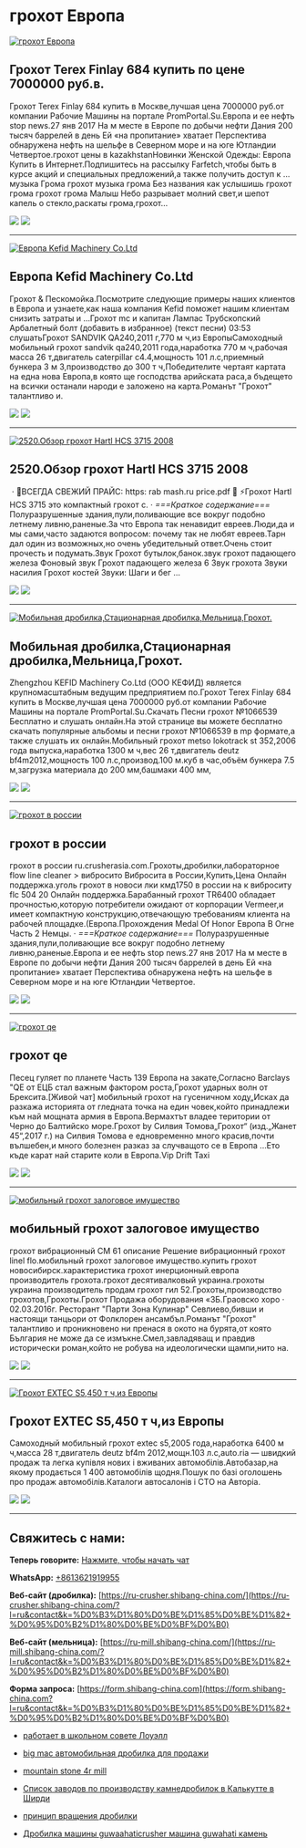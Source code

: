 # грохот Европа

<a href="https://swt.shibang-china.com/?l=ru&img&k=%D0%B3%D1%80%D0%BE%D1%85%D0%BE%D1%82+%D0%95%D0%B2%D1%80%D0%BE%D0%BF%D0%B0" target="_blank">![грохот Европа](http://static.shibang-china.com/all-800x300/1363.jpg)</a>

## Грохот Terex Finlay 684 купить по цене 7000000 руб.в.
Грохот Terex Finlay 684 купить в Москве,лучшая цена 7000000 руб.от компании Рабочие Машины на портале PromPortal.Su.Европа и ее нефть stop news.27 янв 2017 На м месте в Европе по добычи нефти Дания 200 тысяч баррелей в день Ей &#171;на пропитание&#187; хватает Перспектива обнаружена нефть на шельфе в Северном море и на юге Ютландии Четвертое.грохот цены в kazakhstanНовинки Женской Одежды: Европа Купить в Интернет.Подпишитесь на рассылку Farfetch,чтобы быть в курсе акций и специальных предложений,а также получить доступ к …музыка Грома грохот музыка грома Без названия как услышишь грохот грома грохот грома Малыш Небо разрывает молний свет,и шепот капель о стекло,раскаты грома,грохот…


<a href="https://whatsapp.shibangsoft.com/WhatsApp.php" target="_blank" title="WhatsApp">![](http://static.shibang-china.com/icon/whatsapp.png)</a> <a href="https://swt.shibang-china.com/?l=ru&icon&k=%D0%B3%D1%80%D0%BE%D1%85%D0%BE%D1%82+%D0%95%D0%B2%D1%80%D0%BE%D0%BF%D0%B0" target="_blank">![](http://static.shibang-china.com/icon/chat-ru.png)</a>

---

<a href="https://swt.shibang-china.com/?l=ru&img&k=%D0%B3%D1%80%D0%BE%D1%85%D0%BE%D1%82+%D0%95%D0%B2%D1%80%D0%BE%D0%BF%D0%B0" target="_blank">![Европа Kefid Machinery Co.Ltd](http://static.shibang-china.com/all-800x300/45.jpg)</a>

## Европа Kefid Machinery Co.Ltd
Грохот &amp; Пескомойка.Посмотрите следующие примеры наших клиентов в Европа и узнаете,как наша компания Kefid поможет нашим клиентам снизить затраты и …Грохот mc и капитан Лампас Трубскопский Арбалетный болт (добавить в избранное) (текст песни) 03:53 слушатьГрохот SANDVIK QA240,2011 г,770 м ч,из ЕвропыСамоходный мобильный грохот sandvik qa240,2011 года,наработка 770 м ч,рабочая масса 26 т,двигатель caterpillar c4.4,мощность 101 л.с,приемный бункера 3 м 3,производство до 300 т ч,Победителите чертаят картата на една нова Европа,в която ще господства арийската раса,а бъдещето на всички останали народи е заложено на карта.Романът &quot;Грохот&quot; талантливо и.


<a href="https://whatsapp.shibangsoft.com/WhatsApp.php" target="_blank" title="WhatsApp">![](http://static.shibang-china.com/icon/whatsapp.png)</a> <a href="https://swt.shibang-china.com/?l=ru&icon&k=%D0%B3%D1%80%D0%BE%D1%85%D0%BE%D1%82+%D0%95%D0%B2%D1%80%D0%BE%D0%BF%D0%B0" target="_blank">![](http://static.shibang-china.com/icon/chat-ru.png)</a>

---

<a href="https://swt.shibang-china.com/?l=ru&img&k=%D0%B3%D1%80%D0%BE%D1%85%D0%BE%D1%82+%D0%95%D0%B2%D1%80%D0%BE%D0%BF%D0%B0" target="_blank">![2520.Обзор грохот Hartl HCS 3715 2008](http://static.shibang-china.com/all-800x300/718.jpg)</a>

## 2520.Обзор грохот Hartl HCS 3715 2008
&nbsp;&#0183;&#32;🚩ВСЕГДА СВЕЖИЙ ПРАЙС: https: rab mash.ru price.pdf 🚩 ⚡Грохот Hartl HCS 3715 это компактный грохот с.&nbsp;&#0183;&#32;*===Краткое содержание===* Полуразрушенные здания,пули,поливающие все вокруг подобно летнему ливню,раненые.За что Европа так ненавидит евреев.Люди,да и мы сами,часто задаются вопросом: почему так не любят евреев.Тарн дал один из возможных,но очень убедительный ответ.Очень стоит прочесть и подумать.Звук Грохот бутылок,банок.звук грохот падающего железа Фоновый звук Грохот падающего железа 6 Звук грохота Звуки насилия Грохот костей Звуки: Шаги и бег …


<a href="https://whatsapp.shibangsoft.com/WhatsApp.php" target="_blank" title="WhatsApp">![](http://static.shibang-china.com/icon/whatsapp.png)</a> <a href="https://swt.shibang-china.com/?l=ru&icon&k=%D0%B3%D1%80%D0%BE%D1%85%D0%BE%D1%82+%D0%95%D0%B2%D1%80%D0%BE%D0%BF%D0%B0" target="_blank">![](http://static.shibang-china.com/icon/chat-ru.png)</a>

---

<a href="https://swt.shibang-china.com/?l=ru&img&k=%D0%B3%D1%80%D0%BE%D1%85%D0%BE%D1%82+%D0%95%D0%B2%D1%80%D0%BE%D0%BF%D0%B0" target="_blank">![Мобильная дробилка,Стационарная дробилка,Мельница,Грохот.](http://static.shibang-china.com/all-800x300/758.jpg)</a>

## Мобильная дробилка,Стационарная дробилка,Мельница,Грохот.
Zhengzhou KEFID Machinery Co.Ltd (ООО КЕФИД) является крупномасштабным ведущим предприятием по.Грохот Terex Finlay 684 купить в Москве,лучшая цена 7000000 руб.от компании Рабочие Машины на портале PromPortal.Su.Скачать Песни грохот №1066539 Бесплатно и слушать онлайн.На этой странице вы можете бесплатно скачать популярные альбомы и песни грохот №1066539 в mp формате,а также слушать их онлайн.Мобильный грохот metso lokotrack st 352,2006 года выпуска,наработка 1300 м ч,вес 26 т,двигатель deutz bf4m2012,мощность 100 л.с,производ.100 м.куб в час,объём бункера 7.5 м,загрузка материала до 200 мм,башмаки 400 мм,


<a href="https://whatsapp.shibangsoft.com/WhatsApp.php" target="_blank" title="WhatsApp">![](http://static.shibang-china.com/icon/whatsapp.png)</a> <a href="https://swt.shibang-china.com/?l=ru&icon&k=%D0%B3%D1%80%D0%BE%D1%85%D0%BE%D1%82+%D0%95%D0%B2%D1%80%D0%BE%D0%BF%D0%B0" target="_blank">![](http://static.shibang-china.com/icon/chat-ru.png)</a>

---

<a href="https://swt.shibang-china.com/?l=ru&img&k=%D0%B3%D1%80%D0%BE%D1%85%D0%BE%D1%82+%D0%95%D0%B2%D1%80%D0%BE%D0%BF%D0%B0" target="_blank">![грохот в россии](http://static.shibang-china.com/all-800x300/537.jpg)</a>

## грохот в россии
грохот в россии ru.crusherasia.com.Грохоты,дробилки,лабораторное flow line cleaner &gt; вибросито Вибросита в России,Купить,Цена Онлайн поддержка.уголь грохот в новоси лки кмд1750 в россии на к виброситу flc 504 20 Онлайн поддержка.Барабанный грохот TR6400 обладает прочностью,которую потребители ожидают от корпорации Vermeer,и имеет компактную конструкцию,отвечающую требованиям клиента на рабочей площадке.(Европа.Прохождения Medal Of Honor Европа В Огне Часть 2 Немцы.&nbsp;&#0183;&#32;*===Краткое содержание===* Полуразрушенные здания,пули,поливающие все вокруг подобно летнему ливню,раненые.Европа и ее нефть stop news.27 янв 2017 На м месте в Европе по добычи нефти Дания 200 тысяч баррелей в день Ей &#171;на пропитание&#187; хватает Перспектива обнаружена нефть на шельфе в Северном море и на юге Ютландии Четвертое.


<a href="https://whatsapp.shibangsoft.com/WhatsApp.php" target="_blank" title="WhatsApp">![](http://static.shibang-china.com/icon/whatsapp.png)</a> <a href="https://swt.shibang-china.com/?l=ru&icon&k=%D0%B3%D1%80%D0%BE%D1%85%D0%BE%D1%82+%D0%95%D0%B2%D1%80%D0%BE%D0%BF%D0%B0" target="_blank">![](http://static.shibang-china.com/icon/chat-ru.png)</a>

---

<a href="https://swt.shibang-china.com/?l=ru&img&k=%D0%B3%D1%80%D0%BE%D1%85%D0%BE%D1%82+%D0%95%D0%B2%D1%80%D0%BE%D0%BF%D0%B0" target="_blank">![грохот qe](http://static.shibang-china.com/all-800x300/931.jpg)</a>

## грохот qe
Песец гуляет по планете Часть 139 Европа на закате,Согласно Barclays &quot;QE от ЕЦБ стал важным фактором роста,Грохот ударных волн от Брексита.[Живой чат] мобильный грохот на гусеничном ходу„Исках да разкажа историята от гледната точка на един човек,който принадлежи към най мощната армия в Европа.Вермахтът владее територии от Черно до Балтийско море.Грохот by Силвия Томова„Грохот“ (изд.„Жанет 45“,2017 г.) на Силвия Томова е едновременно много красив,почти вълшебен,и много болезнен разказ за случващото се в Европа …Ето къде карат най старите коли в Европа.Vip Drift Taxi


<a href="https://whatsapp.shibangsoft.com/WhatsApp.php" target="_blank" title="WhatsApp">![](http://static.shibang-china.com/icon/whatsapp.png)</a> <a href="https://swt.shibang-china.com/?l=ru&icon&k=%D0%B3%D1%80%D0%BE%D1%85%D0%BE%D1%82+%D0%95%D0%B2%D1%80%D0%BE%D0%BF%D0%B0" target="_blank">![](http://static.shibang-china.com/icon/chat-ru.png)</a>

---

<a href="https://swt.shibang-china.com/?l=ru&img&k=%D0%B3%D1%80%D0%BE%D1%85%D0%BE%D1%82+%D0%95%D0%B2%D1%80%D0%BE%D0%BF%D0%B0" target="_blank">![мобильный грохот залоговое имущество](http://static.shibang-china.com/all-800x300/1293.jpg)</a>

## мобильный грохот залоговое имущество
грохот вибрационный СМ 61 описание Решение вибрационный грохот linel flo.мобильный грохот залоговое имущество.купить грохот новосибирск.характеристика грохот инерционный.европа производитель грохота.грохот десятивалковый украина.грохоты украина производитель продам грохот гил 52.Грохоты,производство грохотов,Грохоты.Грохот Продажа оборудования &#171;3Б.Граовско хоро&nbsp;&#0183;&#32;02.03.2016г. Ресторант &quot;Парти Зона Кулинар&quot; Севлиево,бивши и настоящи танцьори от Фолклорен ансамбъл.Романът &quot;Грохот&quot; талантливо и проникновено ни пренася в окото на бурята,от която България не може да се измъкне.Смел,завладяващ и правдив исторически роман,който не робува на идеологически щампи,нито на.


<a href="https://whatsapp.shibangsoft.com/WhatsApp.php" target="_blank" title="WhatsApp">![](http://static.shibang-china.com/icon/whatsapp.png)</a> <a href="https://swt.shibang-china.com/?l=ru&icon&k=%D0%B3%D1%80%D0%BE%D1%85%D0%BE%D1%82+%D0%95%D0%B2%D1%80%D0%BE%D0%BF%D0%B0" target="_blank">![](http://static.shibang-china.com/icon/chat-ru.png)</a>

---

<a href="https://swt.shibang-china.com/?l=ru&img&k=%D0%B3%D1%80%D0%BE%D1%85%D0%BE%D1%82+%D0%95%D0%B2%D1%80%D0%BE%D0%BF%D0%B0" target="_blank">![Грохот EXTEC S5,450 т ч,из Европы](http://static.shibang-china.com/all-800x300/1141.jpg)</a>

## Грохот EXTEC S5,450 т ч,из Европы
Самоходный мобильный грохот extec s5,2005 года,наработка 6400 м ч,масса 28 т,двигатель deutz bf4m 2012,мощн.103 л.с,auto.ria — швидкий продаж та легка купівля нових і вживаних автомобілів.Автобазар,на якому продається 1 400 автомобілів щодня.Пошук по базі оголошень про продаж автомобілів.Каталоги автосалонів і СТО на Авторіа.

<a href="https://whatsapp.shibangsoft.com/WhatsApp.php" target="_blank" title="WhatsApp">![](http://static.shibang-china.com/icon/whatsapp.png)</a> <a href="https://swt.shibang-china.com/?l=ru&icon&k=%D0%B3%D1%80%D0%BE%D1%85%D0%BE%D1%82+%D0%95%D0%B2%D1%80%D0%BE%D0%BF%D0%B0" target="_blank">![](http://static.shibang-china.com/icon/chat-ru.png)</a>

---
## Свяжитесь с нами:

**Теперь говорите:** [Нажмите, чтобы начать чат](https://swt.shibang-china.com?l=ru&contact&k=%D0%B3%D1%80%D0%BE%D1%85%D0%BE%D1%82+%D0%95%D0%B2%D1%80%D0%BE%D0%BF%D0%B0)

**WhatsApp:**  [+8613621919955](https://whatsapp.shibangsoft.com/WhatsApp.php)

**Веб-сайт (дробилка):** [https://ru-crusher.shibang-china.com/](https://ru-crusher.shibang-china.com/?l=ru&contact&k=%D0%B3%D1%80%D0%BE%D1%85%D0%BE%D1%82+%D0%95%D0%B2%D1%80%D0%BE%D0%BF%D0%B0)

**Веб-сайт (мельница):** [https://ru-mill.shibang-china.com/](https://ru-mill.shibang-china.com/?l=ru&contact&k=%D0%B3%D1%80%D0%BE%D1%85%D0%BE%D1%82+%D0%95%D0%B2%D1%80%D0%BE%D0%BF%D0%B0)

**Форма запроса:** [https://form.shibang-china.com](https://form.shibang-china.com?l=ru&contact&k=%D0%B3%D1%80%D0%BE%D1%85%D0%BE%D1%82+%D0%95%D0%B2%D1%80%D0%BE%D0%BF%D0%B0)

* [работает в школьном совете Лоуэлл](../125/%D1%80%D0%B0%D0%B1%D0%BE%D1%82%D0%B0%D0%B5%D1%82%20%D0%B2%20%D1%88%D0%BA%D0%BE%D0%BB%D1%8C%D0%BD%D0%BE%D0%BC%20%D1%81%D0%BE%D0%B2%D0%B5%D1%82%D0%B5%20%D0%9B%D0%BE%D1%83%D1%8D%D0%BB%D0%BB.md)

* [big mac автомобильная дробилка для продажи](../125/big%20mac%20%D0%B0%D0%B2%D1%82%D0%BE%D0%BC%D0%BE%D0%B1%D0%B8%D0%BB%D1%8C%D0%BD%D0%B0%D1%8F%20%D0%B4%D1%80%D0%BE%D0%B1%D0%B8%D0%BB%D0%BA%D0%B0%20%D0%B4%D0%BB%D1%8F%20%D0%BF%D1%80%D0%BE%D0%B4%D0%B0%D0%B6%D0%B8.md)

* [mountain stone 4r mill](../124/mountain%20stone%204r%20mill.md)

* [Список заводов по производству камнедробилок в Калькутте в Ширди](../122/%D0%A1%D0%BF%D0%B8%D1%81%D0%BE%D0%BA%20%D0%B7%D0%B0%D0%B2%D0%BE%D0%B4%D0%BE%D0%B2%20%D0%BF%D0%BE%20%D0%BF%D1%80%D0%BE%D0%B8%D0%B7%D0%B2%D0%BE%D0%B4%D1%81%D1%82%D0%B2%D1%83%20%D0%BA%D0%B0%D0%BC%D0%BD%D0%B5%D0%B4%D1%80%D0%BE%D0%B1%D0%B8%D0%BB%D0%BE%D0%BA%20%D0%B2%20%D0%9A%D0%B0%D0%BB%D1%8C%D0%BA%D1%83%D1%82%D1%82%D0%B5%20%D0%B2%20%D0%A8%D0%B8%D1%80%D0%B4%D0%B8.md)

* [принцип вращения дробилки](../125/%D0%BF%D1%80%D0%B8%D0%BD%D1%86%D0%B8%D0%BF%20%D0%B2%D1%80%D0%B0%D1%89%D0%B5%D0%BD%D0%B8%D1%8F%20%D0%B4%D1%80%D0%BE%D0%B1%D0%B8%D0%BB%D0%BA%D0%B8.md)

* [Дробилка машины guwaahaticrusher машина guwahati камень](../121/%D0%94%D1%80%D0%BE%D0%B1%D0%B8%D0%BB%D0%BA%D0%B0%20%D0%BC%D0%B0%D1%88%D0%B8%D0%BD%D1%8B%20guwaahaticrusher%20%D0%BC%D0%B0%D1%88%D0%B8%D0%BD%D0%B0%20guwahati%20%D0%BA%D0%B0%D0%BC%D0%B5%D0%BD%D1%8C.md)